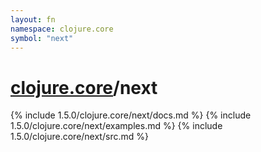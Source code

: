 ```yaml
---
layout: fn
namespace: clojure.core
symbol: "next"
---
```


# [clojure.core](../)/next

{% include 1.5.0/clojure.core/next/docs.md %}
{% include 1.5.0/clojure.core/next/examples.md %}
{% include 1.5.0/clojure.core/next/src.md %}

